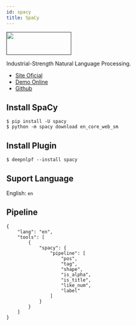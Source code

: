 ```yaml
---
id: spacy
title: SpaCy
---
```


<a href="" target="_blank">
    <img src="" data-canonical-src="" width="170" height="60" />
</a>

Industrial-Strength Natural Language Processing.

- [Site Oficial](https://spacy.io/)
- [Demo Online](#)
- [Github](#)

## Install SpaCy

    $ pip install -U spacy
    $ python -m spacy download en_core_web_sm

## Install Plugin

    $ deepnlpf --install spacy

## Suport Language

English: ```en``` <br/>

## Pipeline
```
{
    "lang": "en",
    "tools": [
        {
            "spacy": {
                "pipeline": [
                    "pos",
                    "tag",
                    "shape",
                    "is_alpha",
                    "is_title",
                    "like_num",
                    "label"
                ]
            }
        }
    ]
}
```